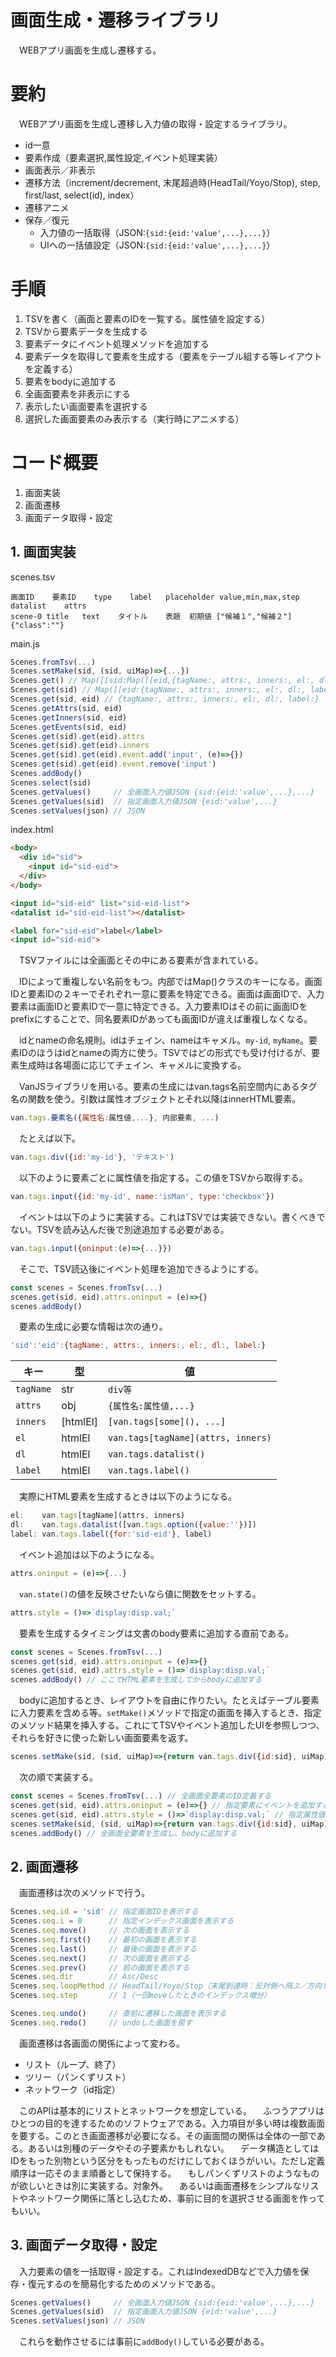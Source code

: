# 画面生成・遷移ライブラリ

　WEBアプリ画面を生成し遷移する。

# 要約

　WEBアプリ画面を生成し遷移し入力値の取得・設定するライブラリ。

* id一意
* 要素作成（要素選択,属性設定,イベント処理実装）
* 画面表示／非表示
* 遷移方法（increment/decrement, 末尾超過時(HeadTail/Yoyo/Stop), step, first/last, select(id), index）
* 遷移アニメ
* 保存／復元
    * 入力値の一括取得（JSON:`{sid:{eid:'value',...},...}`）
    * UIへの一括値設定（JSON:`{sid:{eid:'value',...},...}`）

# 手順

1. TSVを書く（画面と要素のIDを一覧する。属性値を設定する）
2. TSVから要素データを生成する
3. 要素データにイベント処理メソッドを追加する
4. 要素データを取得して要素を生成する（要素をテーブル組する等レイアウトを定義する）
5. 要素をbodyに追加する
6. 全画面要素を非表示にする
7. 表示したい画面要素を選択する
8. 選択した画面要素のみ表示する（実行時にアニメする）

# コード概要

1. 画面実装
2. 画面遷移
3. 画面データ取得・設定

## 1. 画面実装


scenes.tsv
```tsv
画面ID	要素ID	type	label	placeholder	value,min,max,step	datalist	attrs
scene-0	title	text	タイトル	表題	初期値	["候補１","候補２"]	{"class":""}
```

main.js
```javascript
Scenes.fromTsv(...)
Scenes.setMake(sid, (sid, uiMap)=>{...})
Scenes.get() // Map([[sid:Map([[eid,{tagName:, attrs:, inners:, el:, dl:, label:}],...],...])])
Scenes.get(sid) // Map([[eid:{tagName:, attrs:, inners:, el:, dl:, label:}],...])
Scenes.get(sid, eid) // {tagName:, attrs:, inners:, el:, dl:, label:}
Scenes.getAttrs(sid, eid)
Scenes.getInners(sid, eid)
Scenes.getEvents(sid, eid)
Scenes.get(sid).get(eid).attrs
Scenes.get(sid).get(eid).inners
Scenes.get(sid).get(eid).event.add('input', (e)=>{})
Scenes.get(sid).get(eid).event.remove('input')
Scenes.addBody()
Scenes.select(sid)
Scenes.getValues()     // 全画面入力値JSON {sid:{eid:'value',...},...}
Scenes.getValues(sid)  // 指定画面入力値JSON {eid:'value',...}
Scenes.setValues(json) // JSON
```

index.html
```html
<body>
  <div id="sid">
    <input id="sid-eid">
  </div>
</body>
```
```html
<input id="sid-eid" list="sid-eid-list">
<datalist id="sid-eid-list"></datalist>
```
```html
<label for="sid-eid">label</label>
<input id="sid-eid">
```

　TSVファイルには全画面とその中にある要素が含まれている。

　IDによって重複しない名前をもつ。内部ではMap()クラスのキーになる。画面IDと要素IDの２キーでそれぞれ一意に要素を特定できる。画面は画面IDで、入力要素は画面IDと要素IDで一意に特定できる。入力要素IDはその前に画面IDをprefixにすることで、同名要素IDがあっても画面IDが違えば重複しなくなる。

　idとnameの命名規則。idはチェイン、nameはキャメル。`my-id`, `myName`。要素IDのほうはidとnameの両方に使う。TSVではどの形式でも受け付けるが、要素生成時は各場面に応じてチェイン、キャメルに変換する。

　VanJSライブラリを用いる。要素の生成にはvan.tags名前空間内にあるタグ名の関数を使う。引数は属性オブジェクトとそれ以降はinnerHTML要素。

```javascript
van.tags.要素名({属性名:属性値,...}, 内部要素, ...)
```

　たとえば以下。

```javascript
van.tags.div({id:'my-id'}, 'テキスト')
```

　以下のように要素ごとに属性値を指定する。この値をTSVから取得する。

```javascript
van.tags.input({id:'my-id', name:'isMan', type:'checkbox'})
```

　イベントは以下のように実装する。これはTSVでは実装できない。書くべきでない。TSVを読み込んだ後で別途追加する必要がある。

```javascript
van.tags.input({oninput:(e)=>{...}})
```

　そこで、TSV読込後にイベント処理を追加できるようにする。

```javascript
const scenes = Scenes.fromTsv(...)
scenes.get(sid, eid).attrs.oninput = (e)=>{}
scenes.addBody()
```

　要素の生成に必要な情報は次の通り。

```javascript
'sid':'eid':{tagName:, attrs:, inners:, el:, dl:, label:}
```

キー|型|値
----|--|--
`tagName`|str|`div等`
`attrs`|obj|`{属性名:属性値,...}`
`inners`|[htmlEl]|`[van.tags[some](), ...]`
`el`|htmlEl|`van.tags[tagName](attrs, inners)`
`dl`|htmlEl|`van.tags.datalist()`
`label`|htmlEl|`van.tags.label()`

　実際にHTML要素を生成するときは以下のようになる。

```javascript
el:    van.tags[tagName](attrs, inners)
dl:    van.tags.datalist([van.tags.option({value:''})])
label: van.tags.label({for:'sid-eid'}, label)
```

　イベント追加は以下のようになる。

```javascript
attrs.oninput = (e)=>{...}
```

　`van.state()`の値を反映させたいなら値に関数をセットする。

```javascript
attrs.style = ()=>`display:disp.val;`
```

　要素を生成するタイミングは文書のbody要素に追加する直前である。

```javascript
const scenes = Scenes.fromTsv(...)
scenes.get(sid, eid).attrs.oninput = (e)=>{}
scenes.get(sid, eid).attrs.style = ()=>`display:disp.val;`
scenes.addBody() // ここでHTML要素を生成してからbodyに追加する
```

　bodyに追加するとき、レイアウトを自由に作りたい。たとえばテーブル要素に入力要素を含める等。`setMake()`メソッドで指定の画面を挿入するとき、指定のメソッド結果を挿入する。これにてTSVやイベント追加したUIを参照しつつ、それらを好きに使った新しい画面要素を返す。

```javascript
scenes.setMake(sid, (sid, uiMap)=>{return van.tags.div({id:sid}, uiMap) }) // 指定画面の任意作成
```

　次の順で実装する。

```javascript
const scenes = Scenes.fromTsv(...) // 全画面全要素のID定義する
scenes.get(sid, eid).attrs.oninput = (e)=>{} // 指定要素にイベントを追加する
scenes.get(sid, eid).attrs.style = ()=>`display:disp.val;` // 指定属性値をリアクティブに変更させる
scenes.setMake(sid, (sid, uiMap)=>{return van.tags.div({id:sid}, uiMap) }) // 指定画面の任意作成する
scenes.addBody() // 全画面全要素を生成し、bodyに追加する
```

## 2. 画面遷移

　画面遷移は次のメソッドで行う。

```javascript
Scenes.seq.id = 'sid' // 指定画面IDを表示する
Scenes.seq.i = 0      // 指定インデックス画面を表示する
Scenes.seq.move()     // 次の画面を表示する
Scenes.seq.first()    // 最初の画面を表示する
Scenes.seq.last()     // 最後の画面を表示する
Scenes.seq.next()     // 次の画面を表示する
Scenes.seq.prev()     // 前の画面を表示する
Scenes.seq.dir        // Asc/Desc
Scenes.seq.loopMethod // HeadTail/Yoyo/Stop（末尾到達時：反対側へ飛ぶ／方向を逆にして一つ戻る／停止する）
Scenes.seq.step       // 1（一回moveしたときのインデックス増分）
```
```javascript
Scenes.seq.undo()     // 直前に遷移した画面を表示する
Scenes.seq.redo()     // undoした画面を戻す
```

　画面遷移は各画面の関係によって変わる。

* リスト（ループ、終了）
* ツリー（パンくずリスト）
* ネットワーク（id指定）

　このAPIは基本的にリストとネットワークを想定している。
　ふつうアプリはひとつの目的を達するためのソフトウェアである。入力項目が多い時は複数画面を要する。このとき画面遷移が必要になる。その画面間の関係は全体の一部である。あるいは別種のデータやその子要素かもしれない。
　データ構造としてはIDをもった別物という区分をもったものだけにしておくほうがいい。ただし定義順序は一応そのまま順番として保持する。
　もしパンくずリストのようなものが欲しいときは別に実装する。対象外。
　あるいは画面遷移をシンプルなリストやネットワーク関係に落とし込むため、事前に目的を選択させる画面を作ってもいい。

## 3. 画面データ取得・設定

　入力要素の値を一括取得・設定する。これはIndexedDBなどで入力値を保存・復元するのを簡易化するためのメソッドである。

```javascript
Scenes.getValues()     // 全画面入力値JSON {sid:{eid:'value',...},...}
Scenes.getValues(sid)  // 指定画面入力値JSON {eid:'value',...}
Scenes.setValues(json) // JSON
```

　これらを動作させるには事前に`addBody()`している必要がある。

